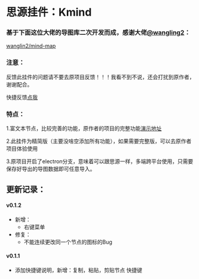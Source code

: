 # 思源挂件：Kmind


### 基于下面这位大佬的导图库二次开发而成，感谢大佬[@wangling2](https://github.com/wanglin2)：

[wanglin2/mind-map](https://github.com/wanglin2/mind-map)

### 注意：
反馈此挂件的问题请不要去原项目反馈！！！我看不到不说，还会打扰到原作者，谢谢配合。

快捷反馈[点我](https://github.com/suka233/siyuan-Kmind/issues)

### 特点：

1.富文本节点，比较完善的功能，原作者的项目的完整功能[演示地址](https://wanglin2.github.io/mind-map/#/)

2.此挂件为精简版（主要没啥空添加所有功能），如果需要完整版，可以去原作者项目体验使用

3.原项目开启了electron分支，意味着可以跟思源一样，多端跨平台使用，只需要保存好导出的导图数据即可任意导入。

## 更新记录：

#### v0.1.2
- 新增：
  - 右键菜单
- 修复：
  - 不能连续更改同一个节点的图标的Bug

#### v0.1.1
- 添加快捷键说明，新增：复制，粘贴，剪贴节点 快捷键

